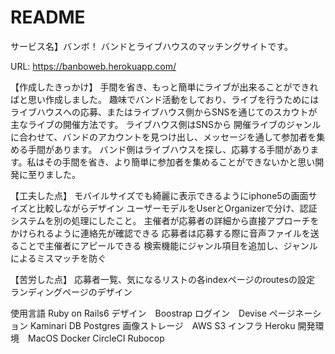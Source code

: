 # README

サービス名】バンボ！ バンドとライブハウスのマッチングサイトです。

URL: https://banboweb.herokuapp.com/

【作成したきっかけ】 手間を省き、もっと簡単にライブが出来ることができればと思い作成しました。 
趣味でバンド活動をしており、ライブを行うためにはライブハウスへの応募、またはライブハウス側からSNSを通じてのスカウトが主なライブの開催方法です。
ライブハウス側はSNSから 開催ライブのジャンルに合わせて、バンドのアカウントを見つけ出し、メッセージを通して参加者を集める手間があります。
バンド側はライブハウスを探し、応募する手間があります。私はその手間を省き、より簡単に参加者を集めることができないかと思い開発に至りました。

【工夫した点】 
モバイルサイズでも綺麗に表示できるようにiphone5の画面サイズと比較しながらデザイン
ユーザーモデルをUserとOrganizerで分け、認証システムを別の処理にしたこと。 
主催者が応募者の詳細から直接アプローチをかけられるように連絡先が確認できる 
応募者は応募する際に音声ファイルを送ることで主催者にアピールできる 
検索機能にジャンル項目を追加し、ジャンルによるミスマッチを防ぐ

【苦労した点】 
応募者一覧、気になるリストの各indexページのroutesの設定 
ランディングページのデザイン

使用言語 Ruby on Rails6 
デザイン　Boostrap 
ログイン　Devise 
ページネーション Kaminari 
DB Postgres 
画像ストレージ　AWS S3 
インフラ Heroku 
開発環境　MacOS Docker CircleCI Rubocop

